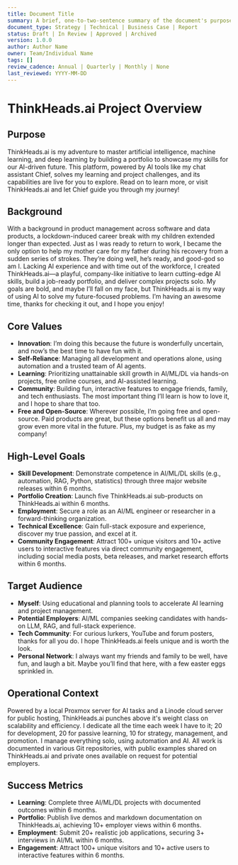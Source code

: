 ```yaml
---
title: Document Title
summary: A brief, one-to-two-sentence summary of the document's purpose and content.
document_type: Strategy | Technical | Business Case | Report
status: Draft | In Review | Approved | Archived
version: 1.0.0
author: Author Name
owner: Team/Individual Name
tags: []
review_cadence: Annual | Quarterly | Monthly | None
last_reviewed: YYYY-MM-DD
---
```

# ThinkHeads.ai Project Overview

## Purpose

ThinkHeads.ai is my adventure to master artificial intelligence, machine learning, and deep learning by building a portfolio to showcase my skills for our AI-driven future. This platform, powered by AI tools like my chat assistant Chief, solves my learning and project challenges, and its capabilities are live for you to explore. Read on to learn more, or visit ThinkHeads.ai and let Chief guide you through my journey!

## Background

With a background in product management across software and data products, a lockdown-induced career break with my children extended longer than expected. Just as I was ready to return to work, I became the only option to help my mother care for my father during his recovery from a sudden series of strokes. They’re doing well, he’s ready, and good-god so am I. Lacking AI experience and with time out of the workforce, I created ThinkHeads.ai—a playful, company-like initiative to learn cutting-edge AI skills, build a job-ready portfolio, and deliver complex projects solo. My goals are bold, and maybe I’ll fall on my face, but ThinkHeads.ai is my way of using AI to solve my future-focused problems. I’m having an awesome time, thanks for checking it out, and I hope you enjoy!

## Core Values

- **Innovation**: I’m doing this because the future is wonderfully uncertain, and now’s the best time to have fun with it.
- **Self-Reliance**: Managing all development and operations alone, using automation and a trusted team of AI agents.
- **Learning**: Prioritizing unattainable skill growth in AI/ML/DL via hands-on projects, free online courses, and AI-assisted learning.
- **Community**: Building fun, interactive features to engage friends, family, and tech enthusiasts. The most important thing I’ll learn is how to love it, and I hope to share that too.
- **Free and Open-Source**: Wherever possible, I’m going free and open-source. Paid products are great, but these options benefit us all and may grow even more vital in the future. Plus, my budget is as fake as my company!

## High-Level Goals

- **Skill Development**: Demonstrate competence in AI/ML/DL skills (e.g., automation, RAG, Python, statistics) through three major website releases within 6 months.
- **Portfolio Creation**: Launch five ThinkHeads.ai sub-products on ThinkHeads.ai within 6 months.
- **Employment**: Secure a role as an AI/ML engineer or researcher in a forward-thinking organization.
- **Technical Excellence**: Gain full-stack exposure and experience, discover my true passion, and excel at it.
- **Community Engagement**: Attract 100+ unique visitors and 10+ active users to interactive features via direct community engagement, including social media posts, beta releases, and market research efforts within 6 months.

## Target Audience

- **Myself**: Using educational and planning tools to accelerate AI learning and project management.
- **Potential Employers**: AI/ML companies seeking candidates with hands-on LLM, RAG, and full-stack experience.
- **Tech Community**: For curious lurkers, YouTube and forum posters, thanks for all you do. I hope ThinkHeads.ai feels unique and is worth the look.
- **Personal Network**: I always want my friends and family to be well, have fun, and laugh a bit. Maybe you’ll find that here, with a few easter eggs sprinkled in.

## Operational Context

Powered by a local Proxmox server for AI tasks and a Linode cloud server for public hosting, ThinkHeads.ai punches above it's weight class on scalability and efficiency. I dedicate all the time each week I have to it; 20 for development, 20 for passive learning, 10 for strategy, management, and promotion. I manage everything solo, using automation and AI. All work is documented in various Git repositories, with public examples shared on ThinkHeads.ai and private ones available on request for potential employers.

## Success Metrics

- **Learning**: Complete three AI/ML/DL projects with documented outcomes within 6 months.
- **Portfolio**: Publish live demos and markdown documentation on ThinkHeads.ai, achieving 10+ employer views within 6 months.
- **Employment**: Submit 20+ realistic job applications, securing 3+ interviews in AI/ML within 6 months.
- **Engagement**: Attract 100+ unique visitors and 10+ active users to interactive features within 6 months.

